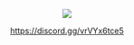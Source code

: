 <p align="center">
  <tr>
    <td align="center" style="padding=0;width=50%;">
      <a href="https://github.com/darktrovx">
      <img src="https://github-readme-stats.vercel.app/api/?username=darktrovx&theme=aura&show_icons=true"/>
    </td>
  </tr>
</p>
<p align="center">
https://discord.gg/vrVYx6tce5
</p>

